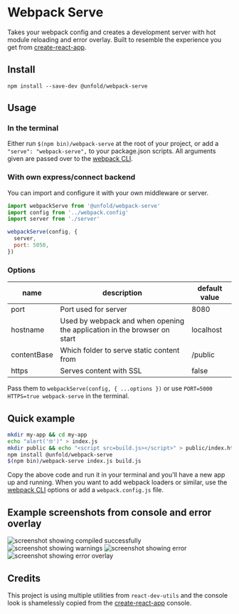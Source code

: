 # Webpack Serve
Takes your webpack config and creates a development server with hot module reloading and error overlay. Built to resemble the experience you get from [create-react-app](https://github.com/facebookincubator/create-react-app).

## Install
`npm install --save-dev @unfold/webpack-serve`

## Usage
### In the terminal
Either run `$(npm bin)/webpack-serve` at the root of your project, or add a `"serve": "webpack-serve",` to your package.json scripts. All arguments given are passed over to the [webpack CLI](https://webpack.js.org/api/cli/).

### With own express/connect backend
You can import and configure it with your own middleware or server.

```js
import webpackServe from '@unfold/webpack-serve'
import config from '../webpack.config'
import server from './server'

webpackServe(config, {
  server,
  port: 5050,
})
```

### Options
| name          | description                                                               | default value   |
|-------------  |-------------------------------------------------------------------------- |---------------  |
| port          | Port used for server                                                      | 8080            |
| hostname      | Used by webpack and when opening the application in the browser on start  | localhost       |
| contentBase   | Which folder to serve static content from                                 | /public         |
| https         | Serves content with SSL                                                   | false           |

Pass them to `webpackServe(config, { ...options })` or use `PORT=5000 HTTPS=true webpack-serve` in the terminal.

## Quick example
```bash
mkdir my-app && cd my-app
echo "alert('🤓')" > index.js
mkdir public && echo "<script src=build.js></script>" > public/index.html
npm install @unfold/webpack-serve
$(npm bin)/webpack-serve index.js build.js
```

Copy the above code and run it in your terminal and you'll have a new app up and running. When you want to add webpack loaders or similar, use the [webpack CLI](https://webpack.js.org/api/cli/) options or add a `webpack.config.js` file.

## Example screenshots from console and error overlay
![screenshot showing compiled successfully](https://user-images.githubusercontent.com/1495211/28369639-8090b76c-6c98-11e7-9cd9-c9be0e983884.png)
![screenshot showing warnings](https://user-images.githubusercontent.com/1495211/28369637-8087885e-6c98-11e7-9b23-dcdd50aa75ab.png)
![screenshot showing error](https://user-images.githubusercontent.com/1495211/28369638-80888592-6c98-11e7-9c58-d6bbaf6b0fbe.png)
![screenshot showing error overlay](https://user-images.githubusercontent.com/1495211/28369770-d3359f0a-6c98-11e7-86c8-880270c8eca1.png)

## Credits
This project is using multiple utilities from `react-dev-utils` and the console look is shamelessly copied from the [create-react-app](https://github.com/facebookincubator/create-react-app) console.
